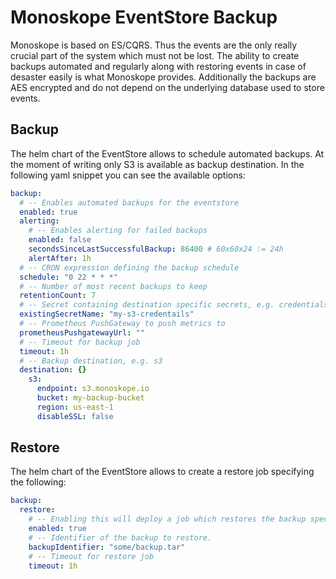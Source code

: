 # Monoskope EventStore Backup

Monoskope is based on ES/CQRS.
Thus the events are the only really crucial part of the system which must not be lost.
The ability to create backups automated and regularly along with restoring events in case of desaster easily is what Monoskope provides.
Additionally the backups are AES encrypted and do not depend on the underlying database used to store events.

## Backup

The helm chart of the EventStore allows to schedule automated backups.
At the moment of writing only S3 is available as backup destination.
In the following yaml snippet you can see the available options:

```yaml
backup:
  # -- Enables automated backups for the eventstore
  enabled: true
  alerting:
    # -- Enables alerting for failed backups
    enabled: false
    secondsSinceLastSuccessfulBackup: 86400 # 60x60x24 := 24h
    alertAfter: 1h
  # -- CRON expression defining the backup schedule
  schedule: "0 22 * * *"
  # -- Number of most recent backups to keep
  retentionCount: 7
  # -- Secret containing destination specific secrets, e.g. credentials to s3. The secret will be mounted as environment.
  existingSecretName: "my-s3-credentails"
  # -- Prometheus PushGateway to push metrics to
  prometheusPushgatewayUrl: ""
  # -- Timeout for backup job
  timeout: 1h
  # -- Backup destination, e.g. s3
  destination: {}
    s3:
      endpoint: s3.monoskope.io
      bucket: my-backup-bucket
      region: us-east-1
      disableSSL: false
```

## Restore

The helm chart of the EventStore allows to create a restore job specifying the following:

```yaml
backup:
  restore:
    # -- Enabling this will deploy a job which restores the backup specified in backup.restore.backupIdentifier from the backup.destination.
    enabled: true
    # -- Identifier of the backup to restore.
    backupIdentifier: "some/backup.tar"
    # -- Timeout for restore job
    timeout: 1h
```
